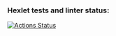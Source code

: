 ### Hexlet tests and linter status:
[![Actions Status](https://github.com/DimaKabanov/js-algorithms-project-lvl1/workflows/hexlet-check/badge.svg)](https://github.com/DimaKabanov/js-algorithms-project-lvl1/actions)